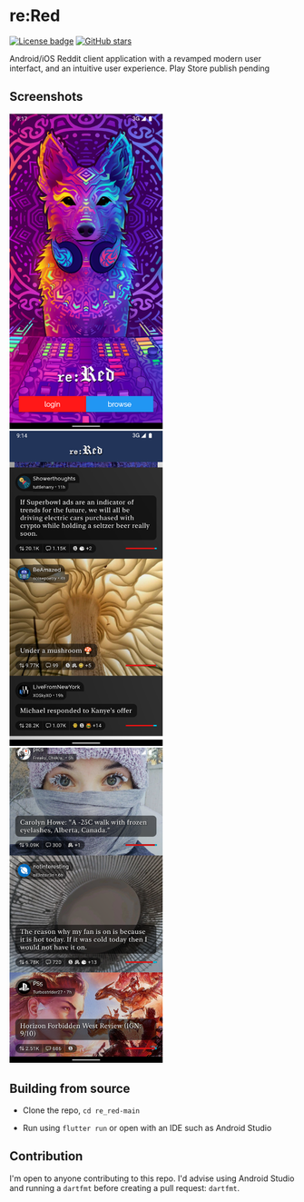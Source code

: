 # re:Red
[![License badge](https://img.shields.io/github/license/MrFrankenstein/re_red)](https://github.com/MrFrankenstein/re_red/blob/main/LICENSE)
[![GitHub stars](https://img.shields.io/github/stars/MrFrankenstein/re_red?style=social)](https://github.com/MrFrankenstein/re_red/stargazers)


Android/iOS Reddit client application with a revamped modern user interfact, and an intuitive user experience.
Play Store publish pending

## Screenshots

<img src="/Screenshots/login.png" width="270"> <img src="/Screenshots/UI1.png" width="270"> <img src="/Screenshots/UI2.png" width="270">

## Building from source

- Clone the repo, `cd re_red-main`

- Run using `flutter run` or open with an IDE such as Android Studio

## Contribution

I'm open to anyone contributing to this repo. I'd advise using Android Studio and running a `dartfmt` before creating a pull request: `dartfmt`.
